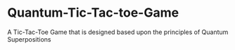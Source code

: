 # Quantum-Tic-Tac-toe-Game
A Tic-Tac-Toe Game that is designed based upon the principles of Quantum Superpositions
